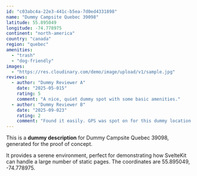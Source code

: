 ```yaml
---
id: "c03abc4a-22e3-441c-b5ea-7d0ed4331898"
name: "Dummy Campsite Quebec 39098"
latitude: 55.895049
longitude: -74.778975
continent: "north-america"
country: "canada"
region: "quebec"
amenities:
  - "trash"
  - "dog-friendly"
images:
  - "https://res.cloudinary.com/demo/image/upload/v1/sample.jpg"
reviews:
  - author: "Dummy Reviewer A"
    date: "2025-05-015"
    rating: 5
    comment: "A nice, quiet dummy spot with some basic amenities."
  - author: "Dummy Reviewer B"
    date: "2025-09-023"
    rating: 2
    comment: "Found it easily. GPS was spot on for this dummy location."
---
```


This is a **dummy description** for Dummy Campsite Quebec 39098, generated for the proof of concept.

It provides a serene environment, perfect for demonstrating how SvelteKit can handle a large number of static pages. The coordinates are 55.895049, -74.778975.

